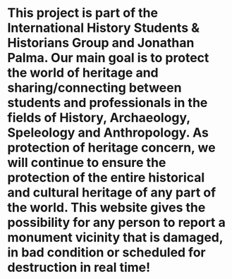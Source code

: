 # This project is part of the International History Students & Historians Group and Jonathan Palma. Our main goal is to protect the world of heritage and sharing/connecting between students and professionals in the fields of History, Archaeology, Speleology and Anthropology. As protection of heritage concern, we will continue to ensure the protection of the entire historical and cultural heritage of any part of the world. This website gives the possibility for any person to report a monument vicinity that is damaged, in bad condition or scheduled for destruction in real time!
